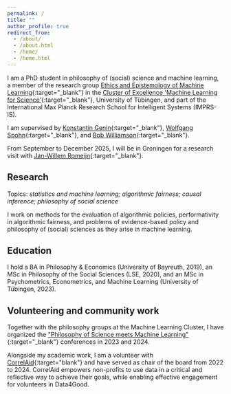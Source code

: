 ```yaml
---
permalink: /
title: ""
author_profile: true
redirect_from: 
  - /about/
  - /about.html
  - /home/
  - /home.html
---
```


I am a PhD student in philosophy of (social) science and machine learning, a member of the research group [Ethics and Epistemology of Machine Learning](https://ethics.epistemology.ai){:target="_blank"} in the [Cluster of Excellence 'Machine Learning for Science'](https://uni-tuebingen.de/en/research/core-research/cluster-of-excellence-machine-learning/home/){:target="_blank"}, University of Tübingen, and part of the International Max Planck Research School for Intelligent Systems (IMPRS-IS). 

I am supervised by [Konstantin Genin](https://kgenin.github.io/){:target="_blank"}, [Wolfgang Spohn](https://www.philosophie.uni-konstanz.de/ag-spohn/personen/prof-dr-wolfgang-spohn/){:target="_blank"}, and [Bob Williamson](https://uni-tuebingen.de/forschung/forschungsschwerpunkte/exzellenzcluster-maschinelles-lernen/forschung/forschung/cluster-arbeitsgruppen/professuren/foundations-of-machine-learning-systems/){:target="_blank"}.

From September to December 2025, I will be in Groningen for a research visit with [Jan-Willem Romeijn](https://romeijn.web.rug.nl/){:target="_blank"}.

## Research

Topics: *statistics and machine learning; algorithmic fairness; causal inference; philosophy of social science*

I work on methods for the evaluation of algorithmic policies, performativity in algorithmic fairness, and problems of evidence-based policy and philosophy of (social) sciences as they arise in machine learning. 

## Education

I hold a BA in Philosophy & Economics (University of Bayreuth, 2019), an MSc in Philosophy of the Social Sciences (LSE, 2020), and an MSc in Psychometrics, Econometrics, and Machine Learning (University of Tübingen, 2023).

## Volunteering and community work

Together with the philosophy groups at the Machine Learning Cluster, I have organized the ["Philosophy of Science meets Machine Learning"](https://sites.google.com/view/philml-tuebingen/home){:target="_blank"} conferences in 2023 and 2024.

Alongside my academic work, I am a volunteer with [CorrelAid](https://correlaid.org/){:target="blank"} and have served as chair of the board from 2022 to 2024. CorrelAid empowers non-profits to use data in a critical and reflective way to achieve their goals, while enabling effective engagement for volunteers in Data4Good.
